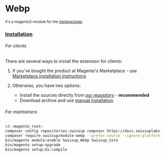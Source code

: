 # Webp

<sup>It's a magento2-module for the [metapackage](https://github.com/swissup/webp).</sup>

### [Installation](https://docs.swissuplabs.com/m2/extensions/webp/installation/)

###### For clients

There are several ways to install the extension for clients:

 1. If you've bought the product at Magento's Marketplace - use
    [Marketplace installation instructions](https://docs.magento.com/marketplace/user_guide/buyers/install-extension.html)

 2. Otherwise, you have two options:
    - Install the sources directly from [our repository](https://docs.swissuplabs.com/m2/extensions/webp/installation/composer/) - **recommended**
    - Download archive and use [manual installation](https://docs.swissuplabs.com/m2/extensions/webp/installation/manual/)


###### For maintainers

```bash
cd <magento_root>
composer config repositories.swissup composer https://docs.swissuplabs.com/packages/
composer require swissup/module-webp --prefer-source --ignore-platform-reqs
bin/magento module:enable Swissup_Webp Swissup_Core
bin/magento setup:upgrade
bin/magento setup:di:compile
```
